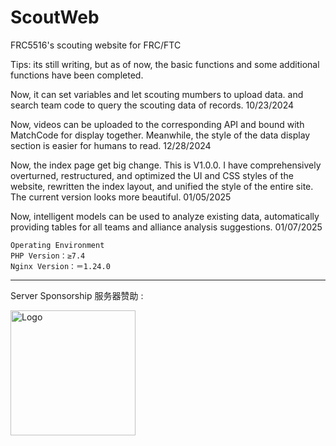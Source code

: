 # ScoutWeb
FRC5516's scouting website for FRC/FTC

Tips: its still writing, but as of now, the basic functions and some additional functions have been completed.

Now, it can set variables and let scouting mumbers to upload data.
and search team code to query the scouting data of records. 10/23/2024

Now, videos can be uploaded to the corresponding API and bound with MatchCode for display together. Meanwhile, the style of the data display section is easier for humans to read. 12/28/2024

Now, the index page get big change. This is V1.0.0. I have comprehensively overturned, restructured, and optimized the UI and CSS styles of the website, rewritten the index layout, and unified the style of the entire site. The current version looks more beautiful. 01/05/2025

Now, intelligent models can be used to analyze existing data, automatically providing tables for all teams and alliance analysis suggestions. 01/07/2025
<br>

    Operating Environment
    PHP Version：≥7.4
    Nginx Version：＝1.24.0

<hr>
<footer>
    <div class="footer-content">
        <div class="footer-sponsor">
            <p>Server Sponsorship 服务器赞助 : </p>
        </div>
        <div class="footer-logo">
            <img src="https://api4.lfcup.cn/files/logo2.png" alt="Logo" class="logo" width="200" height="auto">
        </div>
    </div>
</footer>
